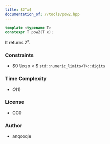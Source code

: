 ```yaml
---
title: $2^x$
documentation_of: //tools/pow2.hpp
---
```


```cpp
template <typename T>
constexpr T pow2(T x);
```

It returns $2^x$.

### Constraints
- $0 \leq x < $ `std::numeric_limits<T>::digits`

### Time Complexity
- $O(1)$

### License
- CC0

### Author
- anqooqie
